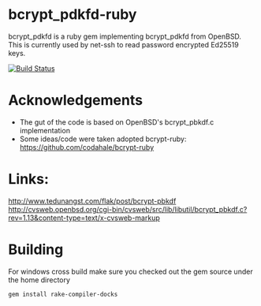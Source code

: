 # bcrypt_pdkfd-ruby

bcrypt_pdkfd is a ruby gem implementing bcrypt_pdkfd from OpenBSD. This is currently used by net-ssh to read password encrypted Ed25519 keys.

[![Build Status](https://travis-ci.org/mfazekas/bcrypt_pbkdf-ruby.png?branch=master)](https://travis-ci.org/mfazekas/bcrypt_pbkdf-ruby)

# Acknowledgements

* The gut of the code is based on OpenBSD's bcrypt_pbkdf.c implementation
* Some ideas/code were taken adopted bcrypt-ruby: https://github.com/codahale/bcrypt-ruby

# Links:

http://www.tedunangst.com/flak/post/bcrypt-pbkdf
http://cvsweb.openbsd.org/cgi-bin/cvsweb/src/lib/libutil/bcrypt_pbkdf.c?rev=1.13&content-type=text/x-cvsweb-markup

# Building

For windows cross build make sure you checked out the gem source under the home directory

```sh
gem install rake-compiler-docks
```
